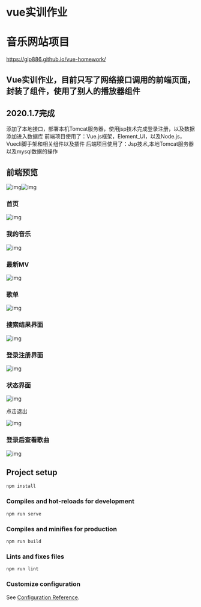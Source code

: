 # vue实训作业

# 音乐网站项目
https://gip886.github.io/vue-homework/

## Vue实训作业，目前只写了网络接口调用的前端页面，封装了组件，使用了别人的播放器组件
## 2020.1.7完成

添加了本地接口，部署本机Tomcat服务器，使用jsp技术完成登录注册，以及数据添加进入数据库
前端项目使用了：Vue.js框架，Element_UI，以及Node.js，Vuecli脚手架和相关组件以及插件
后端项目使用了：Jsp技术,本地Tomcat服务器以及mysql数据的操作

## 前端预览

![img](https://raw.githubusercontent.com/Gip886/picture/master/img/20210107231025.jpg)![img](https://raw.githubusercontent.com/Gip886/picture/master/img/20210107231031.jpg)

### 首页

![img](https://raw.githubusercontent.com/Gip886/picture/master/img/20210107231209.jpg) 

### 我的音乐

![img](https://raw.githubusercontent.com/Gip886/picture/master/img/20210107231302.jpg) 

### 最新MV

![img](https://raw.githubusercontent.com/Gip886/picture/master/img/20210107231310.jpg) 

### 歌单

![img](https://raw.githubusercontent.com/Gip886/picture/master/img/20210107231310.jpg) 

### 搜索结果界面

![img](https://raw.githubusercontent.com/Gip886/picture/master/img/20210107231317.jpg) 

### 登录注册界面

![img](https://raw.githubusercontent.com/Gip886/picture/master/img/20210107231326.jpg) 

### 状态界面

![img](https://raw.githubusercontent.com/Gip886/picture/master/img/20210107231326.jpg) 

 

点击退出

![img](https://raw.githubusercontent.com/Gip886/picture/master/img/20210107232940.jpg) 

 

### 登录后查看歌曲

![img](https://raw.githubusercontent.com/Gip886/picture/master/img/20210107231336.jpg) 
## Project setup
```
npm install
```

### Compiles and hot-reloads for development
```
npm run serve
```

### Compiles and minifies for production
```
npm run build
```

### Lints and fixes files
```
npm run lint
```

### Customize configuration
See [Configuration Reference](https://cli.vuejs.org/config/).
